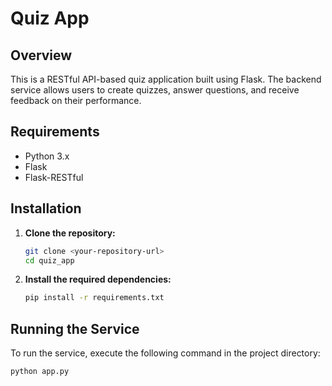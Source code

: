 # Quiz App

## Overview

This is a RESTful API-based quiz application built using Flask. The backend service allows users to create quizzes, answer questions, and receive feedback on their performance.

## Requirements

- Python 3.x
- Flask
- Flask-RESTful

## Installation

1. **Clone the repository:**

    ```bash
    git clone <your-repository-url>
    cd quiz_app
    ```

2. **Install the required dependencies:**

    ```bash
    pip install -r requirements.txt
    ```

## Running the Service

To run the service, execute the following command in the project directory:

```bash
python app.py

